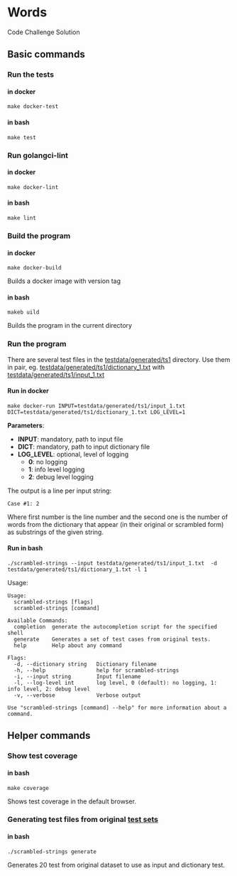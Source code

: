 # Words
Code Challenge Solution

## Basic commands

### Run the tests

#### in docker
```shell
make docker-test
```
#### in bash
```shell
make test
```

### Run golangci-lint

#### in docker
```shell
make docker-lint
```
#### in bash
```shell
make lint
```

### Build the program

#### in docker
```shell
make docker-build
```

Builds a docker image  with version tag

#### in bash
```shell
makeb uild
```

Builds the program in the current directory


### Run the program
There are several test files in the [testdata/generated/ts1](testdata/generated/ts1) directory.
Use them in pair, eg. [testdata/generated/ts1/dictionary_1.txt](testdata/generated/ts1) with [testdata/generated/ts1/input_1.txt](testdata/generated/ts1)

#### Run in docker
```shell
make docker-run INPUT=testdata/generated/ts1/input_1.txt DICT=testdata/generated/ts1/dictionary_1.txt LOG_LEVEL=1
```

**Parameters**:
- **INPUT**: mandatory, path to input file
- **DICT**: mandatory, path to input dictionary file
- **LOG_LEVEL**: optional, level of logging
  - **0**: no logging
  - **1**: info level logging
  - **2**: debug level logging

The output is a line per input string:
```
Case #1: 2
```
Where first number is the line number and the second one is the number of words from the dictionary that appear (in their original or scrambled form) as substrings of the given string.

#### Run in bash
```shell
./scrambled-strings --input testdata/generated/ts1/input_1.txt  -d testdata/generated/ts1/dictionary_1.txt -l 1
```

Usage:
```shell
Usage:
  scrambled-strings [flags]
  scrambled-strings [command]

Available Commands:
  completion  generate the autocompletion script for the specified shell
  generate    Generates a set of test cases from original tests.
  help        Help about any command

Flags:
  -d, --dictionary string   Dictionary filename
  -h, --help                help for scrambled-strings
  -i, --input string        Input filename
  -l, --log-level int       log level, 0 (default): no logging, 1: info level, 2: debug level
  -v, --verbose             Verbose output

Use "scrambled-strings [command] --help" for more information about a command.
```

## Helper commands

### Show test coverage

#### in bash

```shell
make coverage
```
Shows test coverage in the default browser.

### Generating test files from original [test sets](testdata/original)

#### in bash

```shell
./scrambled-strings generate
```
Generates 20 test from original dataset to use as input and dictionary test.
